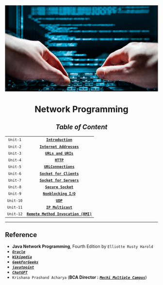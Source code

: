 <div align="center">

!["Network Programming"](Network-Programming.jpeg)

# **Network Programming**

## _**Table of Content**_

|           |                                                          |
|:---------:|:--------------------------------------------------------:|
|``Unit-1`` |[**``Introduction``**](Unit/Unit-1.md)                    |
|``Unit-2`` |[**``Internet Addresses``**](Unit/Unit-2.md)              |
|``Unit-3`` |[**``URLs and URIs``**](Unit/Unit-3.md)                   |
|``Unit-4`` |[**``HTTP``**](Unit/Unit-4.md)                            |
|``Unit-5`` |[**``URLConnections``**](Unit/Unit-5.md)                  |
|``Unit-6`` |[**``Socket for Clients``**](Unit/Unit-6.md)              |
|``Unit-7`` |[**``Socket for Servers``**](Unit/Unit-7.md)              |
|``Unit-8`` |[**``Secure Socket``**](Unit/Unit-8.md)                   |
|``Unit-9`` |[**``Nonblocking I/O``**](Unit/Unit-9.md)                 |
|``Unit-10``|[**``UDP``**](Unit/Unit-10.md)                            |
|``Unit-11``|[**``IP Multicast``**](Unit/Unit-11.md)                   |
|``Unit-12``|[**``Remote Method Invocation (RMI)``**](Unit/Unit-12.md) |

</div>

---------------------------------------------------

## Reference

- **Java Network Programming**, Fourth Edition by ``Elliotte Rusty Harold``
- [**_``Oracle``_**](https://docs.oracle.com)
- [**_``Wikipedia``_**](https://www.wikipedia.org)
- [**_``GeekForGeeks``_**](https://www.geeksforgeeks.org)
- [**_``javatpoint``_**](https://www.javatpoint.com)
- [**_``ChatGPT``_**](https://chat.openai.com)
- ``Krishana Prashand Acharya`` (**BCA Director :** [**_``Mechi Multiple Campus``_**](https://mechicampus.edu.np))